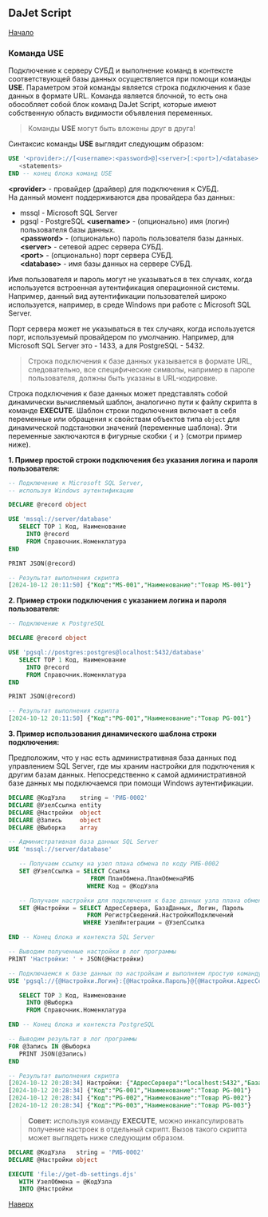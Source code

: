 ## DaJet Script

[Начало](https://github.com/zhichkin/dajet/tree/main/doc/dajet-script/README.md)

### Команда USE

Подключение к серверу СУБД и выполнение команд в контексте соответствующей базы данных осуществляется при помощи команды **USE**. Параметром этой команды является строка подключения к базе данных в формате URL. Команда является блочной, то есть она обособляет собой блок команд DaJet Script, которые имеют собственную область видимости объявления переменных.

> Команды **USE** могут быть вложены друг в друга!

Синтаксис команды **USE** выглядит следующим образом:

```SQL
USE '<provider>://[<username>:<password>@]<server>[:<port>]/<database>'
   <statements>
END -- конец блока команд USE
```
**\<provider\>** - провайдер (драйвер) для подключения к СУБД.<br>
На данный момент поддерживаются два провайдера баз данных:
- mssql - Microsoft SQL Server
- pgsql - PostgreSQL
**\<username\>** - (опционально) имя (логин) пользователя базы данных.<br>
**\<password\>** - (опционально) пароль пользователя базы данных.<br>
**\<server\>** - сетевой адрес сервера СУБД.<br>
**\<port\>** - (опционально) порт сервера СУБД.<br>
**\<database\>** - имя базы данных на сервере СУБД.

Имя пользователя и пароль могут не указываться в тех случаях, когда используется встроенная аутентификация операционной системы. Например, данный вид аутентификации пользователей широко используется, например, в среде Windows при работе с Microsoft SQL Server.

Порт сервера может не указываться в тех случаях, когда используется порт, используемый провайдером по умолчанию. Например, для Microsoft SQL Server это - 1433, а для PostgreSQL - 5432.

> Строка подключения к базе данных указывается в формате URL, следовательно, все специфические символы, например в пароле пользователя, должны быть указаны в URL-кодировке.

Строка подключения к базе данных может представлять собой динамически вычисляемый шаблон, аналогично пути к файлу скрипта в команде **EXECUTE**. Шаблон строки подключения включает в себя переменные или обращения к свойствам объектов типа ```object``` для динамической подстановки значений (переменные шаблона). Эти переменные заключаются в фигурные скобки ```{``` и ```}``` (смотри пример ниже).

**1. Пример простой строки подключения без указания логина и пароля пользователя:**
```SQL
-- Подключение к Microsoft SQL Server,
-- используя Windows аутентификацию

DECLARE @record object

USE 'mssql://server/database'
   SELECT TOP 1 Код, Наименование
     INTO @record
     FROM Справочник.Номенклатура
END

PRINT JSON(@record)

-- Результат выполнения скрипта
[2024-10-12 20:11:50] {"Код":"MS-001","Наименование":"Товар MS-001"}
```

**2. Пример строки подключения c указанием логина и пароля пользователя:**
```SQL
-- Подключение к PostgreSQL

DECLARE @record object

USE 'pgsql://postgres:postgres@localhost:5432/database'
   SELECT TOP 1 Код, Наименование
     INTO @record
     FROM Справочник.Номенклатура
END

PRINT JSON(@record)

-- Результат выполнения скрипта
[2024-10-12 20:11:50] {"Код":"PG-001","Наименование":"Товар PG-001"}
```

**3. Пример использования динамического шаблона строки подключения:**

Предположим, что у нас есть административная база данных под управлением SQL Server, где мы храним настройки для подключения к другим базам данных. Непосредственно к самой административной базе данных мы подключаемся при помощи Windows аутентификации.

```SQL
DECLARE @КодУзла    string = 'РИБ-0002'
DECLARE @УзелСсылка entity
DECLARE @Настройки  object
DECLARE @Запись     object
DECLARE @Выборка    array

-- Административная база данных SQL Server
USE 'mssql://server/database'

   -- Получаем ссылку на узел плана обмена по коду РИБ-0002
   SET @УзелСсылка = SELECT Ссылка
                       FROM ПланОбмена.ПланОбменаРИБ
                      WHERE Код = @КодУзла

   -- Получаем настройки для подключения к базе данных узла плана обмена
   SET @Настройки = SELECT АдресСервера, БазаДанных, Логин, Пароль
                      FROM РегистрСведений.НастройкиПодключений
                     WHERE УзелИнтеграции = @УзелСсылка

END -- Конец блока и контекста SQL Server

-- Выводим полученные настройки в лог программы
PRINT 'Настройки: ' + JSON(@Настройки)

-- Подключаемся к базе данных по настройкам и выполняем простую команду выборки данных
USE 'pgsql://{@Настройки.Логин}:{@Настройки.Пароль}@{@Настройки.АдресСервера}/{@Настройки.БазаДанных}'

   SELECT TOP 3 Код, Наименование
     INTO @Выборка
     FROM Справочник.Номенклатура

END -- Конец блока и контекста PostgreSQL

-- Выводим результат в лог программы
FOR @Запись IN @Выборка
   PRINT JSON(@Запись)
END

-- Результат выполнения скрипта
[2024-10-12 20:28:34] Настройки: {"АдресСервера":"localhost:5432","БазаДанных":"database","Логин":"postgres","Пароль":"postgres"}
[2024-10-12 20:28:34] {"Код":"PG-001","Наименование":"Товар PG-001"}
[2024-10-12 20:28:34] {"Код":"PG-002","Наименование":"Товар PG-002"}
[2024-10-12 20:28:34] {"Код":"PG-003","Наименование":"Товар PG-003"}
```

> **Совет:** используя команду **EXECUTE**, можно инкапсулировать получение настроек в отдельный скрипт. Вызов такого скрипта может выглядеть ниже следующим образом.

```SQL
DECLARE @КодУзла   string = 'РИБ-0002'
DECLARE @Настройки object

EXECUTE 'file://get-db-settings.djs'
   WITH УзелОбмена = @КодУзла
   INTO @Настройки
```

[Наверх](#вызов-внешних-скриптов)
